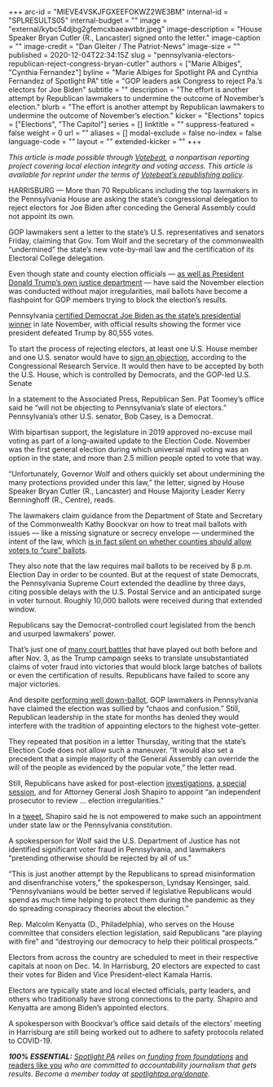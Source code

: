 +++
arc-id = "MIEVE4VSKJFGXEEFOKWZ2WE3BM"
internal-id = "SPLRESULTS05"
internal-budget = ""
image = "external/kybc54djbg2gfemcxbaeawtbtr.jpeg"
image-description = "House Speaker Bryan Cutler (R., Lancaster) signed onto the letter."
image-caption = ""
image-credit = "Dan Gleiter / The Patriot-News"
image-size = ""
published = 2020-12-04T22:34:15Z
slug = "pennsylvania-electors-republican-reject-congress-bryan-cutler"
authors = ["Marie Albiges", "Cynthia Fernandez"]
byline = "Marie Albiges for Spotlight PA and Cynthia Fernandez of Spotlight PA"
title = "GOP leaders ask Congress to reject Pa.’s electors for Joe Biden"
subtitle = ""
description = "The effort is another attempt by Republican lawmakers to undermine the outcome of November’s election."
blurb = "The effort is another attempt by Republican lawmakers to undermine the outcome of November’s election."
kicker = "Elections"
topics = ["Elections", "The Capitol"]
series = []
linktitle = ""
suppress-featured = false
weight = 0
url = ""
aliases = []
modal-exclude = false
no-index = false
language-code = ""
layout = ""
extended-kicker = ""
+++

<i>This article is made possible through </i><a href="http://votebeat.org/"><i>Votebeat</i></a><i>, a nonpartisan reporting project covering local election integrity and voting access. This article is available for reprint under the terms of </i><a href="https://votebeat.org/republishing/"><i>Votebeat’s republishing policy</i></a><i>.</i>

HARRISBURG — More than 70 Republicans including the top lawmakers in the Pennsylvania House are asking the state’s congressional delegation to reject electors for Joe Biden after conceding the General Assembly could not appoint its own.

GOP lawmakers sent a letter to the state’s U.S. representatives and senators Friday, claiming that Gov. Tom Wolf and the secretary of the commonwealth “undermined” the state’s new vote-by-mail law and the certification of its Electoral College delegation.

Even though state and county election officials — <a href="https://apnews.com/article/barr-no-widespread-election-fraud-b1f1488796c9a98c4b1a9061a6c7f49d">as well as President Donald Trump’s own justice department</a> — have said the November election was conducted without major irregularities, mail ballots have become a flashpoint for GOP members trying to block the election’s results.

Pennsylvania <a href="https://www.spotlightpa.org/news/2020/11/joe-biden-pennsylvania-winner-certification-final-results/">certified Democrat Joe Biden as the state’s presidential winner</a> in late November, with official results showing the former vice president defeated Trump by 80,555 votes.

To start the process of rejecting electors, at least one U.S. House member and one U.S. senator would have to <a href="https://crsreports.congress.gov/product/pdf/RL/RL32717/12">sign an objection</a>, according to the Congressional Research Service. It would then have to be accepted by both the U.S. House, which is controlled by Democrats, and the GOP-led U.S. Senate

In a statement to the Associated Press, Republican Sen. Pat Toomey’s office said he “will not be objecting to Pennsylvania’s slate of electors.” Pennsylvania’s other U.S. senator, Bob Casey, is a Democrat.

<script src="https://www.spotlightpa.org/embed.js" async></script><div data-spl-embed-version="1" data-spl-src="https://www.spotlightpa.org/embeds/donate/?teaser_text=Spotlight%20PA%20provides%20essential%2C%20public-service%20journalism%20thanks%20to%20readers%20like%20you.%20%3Cb%3EBecome%20a%20member%20today%20with%20a%20gift%20of%20%2415%2Fmonth%20or%20more%20and%20receive%20our%20exclusive%20Pennsylvania%20tote%20bag.%3C%2Fb%3E&cta_text=YES%2C%20COUNT%20ME%20IN&eyebrow_text=BECOME%20A%20MEMBER"></div>

With bipartisan support, the legislature in 2019 approved no-excuse mail voting as part of a long-awaited update to the Election Code. November was the first general election during which universal mail voting was an option in the state, and more than 2.5 million people opted to vote that way.

“Unfortunately, Governor Wolf and others quickly set about undermining the many protections provided under this law,” the letter, signed by House Speaker Bryan Cutler (R., Lancaster) and House Majority Leader Kerry Benninghoff (R., Centre), reads.

The lawmakers claim guidance from the Department of State and Secretary of the Commonwealth Kathy Boockvar on how to treat mail ballots with issues — like a missing signature or secrecy envelope — undermined the intent of the law, which <a href="https://www.spotlightpa.org/news/2020/12/pennsylvania-election-2020-act-77-mail-voting-republican-audit/">is in fact silent on whether counties should allow voters to “cure” ballots</a>.

They also note that the law requires mail ballots to be received by 8 p.m. Election Day in order to be counted. But at the request of state Democrats, the Pennsylvania Supreme Court extended the deadline by three days, citing possible delays with the U.S. Postal Service and an anticipated surge in voter turnout. Roughly 10,000 ballots were received during that extended window.

Republicans say the Democrat-controlled court legislated from the bench and usurped lawmakers’ power.

That’s just one of <a href="https://www.inquirer.com/news/trump-lawsuits-pennsylvania-election-results-supreme-court-federal-judge-20201116.html">many court battles</a> that have played out both before and after Nov. 3, as the Trump campaign seeks to translate unsubstantiated claims of voter fraud into victories that would block large batches of ballots or even the certification of results. Republicans have failed to score any major victories.

And despite <a href="https://www.spotlightpa.org/news/2020/11/pennsylvania-election-2020-house-senate-legislature-flip/">performing well down-ballot</a>, GOP lawmakers in Pennsylvania have claimed the election was sullied by “chaos and confusion.” Still, Republican leadership in the state for months has denied they would interfere with the tradition of appointing electors to the highest vote-getter.

They repeated that position in a letter Thursday, writing that the state’s Election Code does not allow such a maneuver. “It would also set a precedent that a simple majority of the General Assembly can override the will of the people as evidenced by the popular vote,” the letter read.

Still, Republicans have asked for post-election <a href="https://www.spotlightpa.org/news/2020/10/pa-election-integrity-committee-house-republicans-democrats-voting/">investigations</a>, <a href="http://www.pahousegopnews.com/Broadcast/ViewBroadcastV2.ashx?%252fJWN6tSbSGykwu0Nl0MzXmsrpG0Sv9vLac%252bECSB53yzp0eIWYAn02g%253d%253d">a special session</a>, and for Attorney General Josh Shapiro to appoint “an independent prosecutor to review ... election irregularities.”

In a <a href="https://twitter.com/PAAttorneyGen/status/1335009050921209857">tweet</a>, Shapiro said he is not empowered to make such an appointment under state law or the Pennsylvania constitution.

<script src="https://www.spotlightpa.org/embed.js" async></script><div data-spl-embed-version="1" data-spl-src="https://www.spotlightpa.org/embeds/newsletter/"></div>

A spokesperson for Wolf said the U.S. Department of Justice has not identified significant voter fraud in Pennsylvania, and lawmakers “pretending otherwise should be rejected by all of us.”

“This is just another attempt by the Republicans to spread misinformation and disenfranchise voters,” the spokesperson, Lyndsay Kensinger, said. “Pennsylvanians would be better served if legislative Republicans would spend as much time helping to protect them during the pandemic as they do spreading conspiracy theories about the election.”

Rep. Malcolm Kenyatta (D., Philadelphia), who serves on the House committee that considers election legislation, said Republicans “are playing with fire” and “destroying our democracy to help their political prospects.”

Electors from across the country are scheduled to meet in their respective capitals at noon on Dec. 14. In Harrisburg, 20 electors are expected to cast their votes for Biden and Vice President-elect Kamala Harris.

Electors are typically state and local elected officials, party leaders, and others who traditionally have strong connections to the party. Shapiro and Kenyatta are among Biden’s appointed electors.

A spokesperson with Boockvar’s office said details of the electors’ meeting in Harrisburg are still being worked out to adhere to safety protocols related to COVID-19.

<i><b>100% ESSENTIAL:</b></i><i> </i><a href="https://www.spotlightpa.org/"><i>Spotlight PA</i></a><i> relies on</i><a href="https://www.spotlightpa.org/support"><i> funding from foundations</i></a><i> </i><a href="https://www.spotlightpa.org/support">and readers like you</a><i> who are committed to accountability journalism that gets results. Become a member today at </i><a href="http://checkout.fundjournalism.org/memberform?org_id=spotlightpa&campaign=701f4000000TVuIAAW"><i>spotlightpa.org/donate</i></a><i>.</i>
